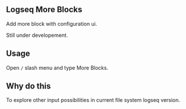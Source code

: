 ## Logseq More Blocks

Add more block with configuration ui.

Still under developement.

## Usage

Open `/` slash menu and type More Blocks.

## Why do this

To explore other input possibilities in current file system logseq version.